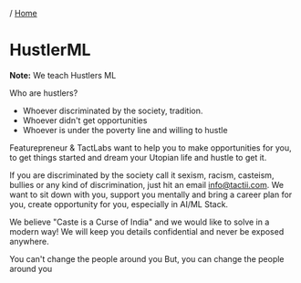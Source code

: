 / [Home](index.md)

# HustlerML

**Note:** We teach Hustlers ML

Who are hustlers?

- Whoever discriminated by the society, tradition.
- Whoever didn't get opportunities
- Whoever is under the poverty line and willing to hustle

Featurepreneur & TactLabs want to help you to make opportunities for you, to get things started and dream your Utopian life and hustle to get it.

If you are discriminated by the society call it sexism, racism, casteism, bullies or any kind of discrimination, just hit an email info@tactii.com. We want to sit down with you, support you mentally and bring a career plan for you, create opportunity for you, especially in AI/ML Stack.

We believe "Caste is a Curse of India" and we would like to solve in a modern way! We will keep you details confidential and never be exposed anywhere.

You can't change the people around you
But, you can change the people around you
